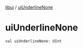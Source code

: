 [libui](README.md) / [uiUnderlineNone](ui-underline-none.md)

# uiUnderlineNone

`val uiUnderlineNone: UInt`